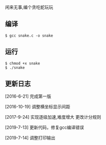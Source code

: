 闲来无事,编个贪吃蛇玩玩

## 编译
    $ gcc snake.c -o snake

## 运行
    $ chmod +x snake
    $ ./snake

## 更新日志

[2016-6-21]
完成第一版

[2016-10-19]
调整横坐标显示间距

[2017-9-24]
实现逐级加速,难度增大
更改计分规则

[2019-7-13]
更新代码，修复gcc编译错误

[2019-7-14]
调整打印输出
